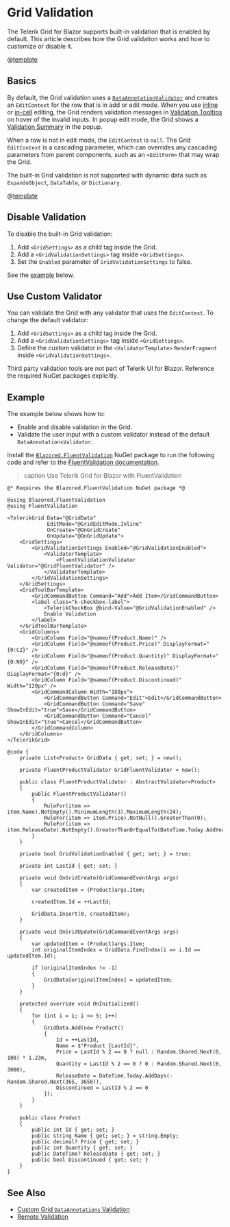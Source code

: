 
# Grid Validation

The Telerik Grid for Blazor supports built-in validation that is enabled by default. This article describes how the Grid validation works and how to customize or disable it.

@[template](/_contentTemplates/grid/editing.md#overview-required)

## Basics

By default, the Grid validation uses a [`DataAnnotationValidator`](https://learn.microsoft.com/en-us/dotnet/api/microsoft.aspnetcore.components.forms.dataannotationsvalidator) and creates an `EditContext` for the row that is in add or edit mode. When you use [inline](slug:grid-editing-inline) or [in-cell](slug:grid-editing-incell) editing, the Grid renders validation messages in [Validation Tooltips](slug:validation-tools-tooltip) on hover of the invalid inputs. In popup edit mode, the Grid shows a [Validation Summary](slug:validation-tools-summary) in the popup.

When a row is not in edit mode, the `EditContext` is `null`. The Grid `EditContext` is a cascading parameter, which can overrides any cascading parameters from parent components, such as an `<EditForm>` that may wrap the Grid.

The built-in Grid validation is not supported with dynamic data such as `ExpandoObject`, `DataTable`, or `Dictionary`.

@[template](/_contentTemplates/common/form-validation.md#note-telerik-role-in-validation)

## Disable Validation

To disable the built-in Grid validation:

1. Add `<GridSettings>` as a child tag inside the Grid.
1. Add a `<GridValidationSettings>` tag inside `<GridSettings>`.
1. Set the `Enabled` parameter of `GridValidationSettings` to false.

See the [example](#example) below.

## Use Custom Validator

You can validate the Grid with any validator that uses the `EditContext`. To change the default validator:

1. Add `<GridSettings>` as a child tag inside the Grid.
1. Add a `<GridValidationSettings>` tag inside `<GridSettings>`.
1. Define the custom validator in the `<ValidatorTemplate>` `RenderFragment` inside `<GridValidationSettings>`.

Third party validation tools are not part of Telerik UI for Blazor. Reference the required NuGet packages explicitly.

## Example

The example below shows how to:

* Enable and disable validation in the Grid.
* Validate the user input with a custom validator instead of the default `DataAnnotationsValidator`.

Install the [`Blazored.FluentValidation`](https://www.nuget.org/packages/Blazored.FluentValidation) NuGet package to run the following code and refer to the [FluentValidation documentation](https://docs.fluentvalidation.net/en/latest/built-in-validators.html).

>caption Use Telerik Grid for Blazor with FluentValidation

````RAZOR.skip-repl
@* Requires the Blazored.FluentValidation NuGet package *@

@using Blazored.FluentValidation
@using FluentValidation

<TelerikGrid Data="@GridData"
             EditMode="@GridEditMode.Inline"
             OnCreate="@OnGridCreate"
             OnUpdate="@OnGridUpdate">
    <GridSettings>
        <GridValidationSettings Enabled="@GridValidationEnabled">
            <ValidatorTemplate>
                <FluentValidationValidator Validator="@GridFluentValidator" />
            </ValidatorTemplate>
        </GridValidationSettings>
    </GridSettings>
    <GridToolBarTemplate>
        <GridCommandButton Command="Add">Add Item</GridCommandButton>
        <label class="k-checkbox-label">
            <TelerikCheckBox @bind-Value="@GridValidationEnabled" />
            Enable Validation
        </label>
    </GridToolBarTemplate>
    <GridColumns>
        <GridColumn Field="@nameof(Product.Name)" />
        <GridColumn Field="@nameof(Product.Price)" DisplayFormat="{0:C2}" />
        <GridColumn Field="@nameof(Product.Quantity)" DisplayFormat="{0:N0}" />
        <GridColumn Field="@nameof(Product.ReleaseDate)" DisplayFormat="{0:d}" />
        <GridColumn Field="@nameof(Product.Discontinued)" Width="120px" />
        <GridCommandColumn Width="180px">
            <GridCommandButton Command="Edit">Edit</GridCommandButton>
            <GridCommandButton Command="Save" ShowInEdit="true">Save</GridCommandButton>
            <GridCommandButton Command="Cancel" ShowInEdit="true">Cancel</GridCommandButton>
        </GridCommandColumn>
    </GridColumns>
</TelerikGrid>

@code {
    private List<Product> GridData { get; set; } = new();

    private FluentProductValidator GridFluentValidator = new();

    public class FluentProductValidator : AbstractValidator<Product>
    {
        public FluentProductValidator()
        {
            RuleFor(item => item.Name).NotEmpty().MinimumLength(3).MaximumLength(24);
            RuleFor(item => item.Price).NotNull().GreaterThan(0);
            RuleFor(item => item.ReleaseDate).NotEmpty().GreaterThanOrEqualTo(DateTime.Today.AddYears(-10));
        }
    }

    private bool GridValidationEnabled { get; set; } = true;

    private int LastId { get; set; }

    private void OnGridCreate(GridCommandEventArgs args)
    {
        var createdItem = (Product)args.Item;

        createdItem.Id = ++LastId;

        GridData.Insert(0, createdItem);
    }

    private void OnGridUpdate(GridCommandEventArgs args)
    {
        var updatedItem = (Product)args.Item;
        int originalItemIndex = GridData.FindIndex(i => i.Id == updatedItem.Id);

        if (originalItemIndex != -1)
        {
            GridData[originalItemIndex] = updatedItem;
        }
    }

    protected override void OnInitialized()
    {
        for (int i = 1; i <= 5; i++)
        {
            GridData.Add(new Product()
            {
                Id = ++LastId,
                Name = $"Product {LastId}",
                Price = LastId % 2 == 0 ? null : Random.Shared.Next(0, 100) * 1.23m,
                Quantity = LastId % 2 == 0 ? 0 : Random.Shared.Next(0, 3000),
                ReleaseDate = DateTime.Today.AddDays(-Random.Shared.Next(365, 3650)),
                Discontinued = LastId % 2 == 0
            });
        }
    }

    public class Product
    {
        public int Id { get; set; }
        public string Name { get; set; } = string.Empty;
        public decimal? Price { get; set; }
        public int Quantity { get; set; }
        public DateTime? ReleaseDate { get; set; }
        public bool Discontinued { get; set; }
    }
}
````

## See Also

* [Custom Grid `DataAnnotations` Validation](slug:validation-kb-custom-dataannotations-validator)
* [Remote Validation](https://github.com/telerik/blazor-ui/tree/master/grid/remote-validation)
